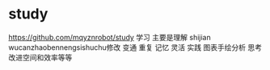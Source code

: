 # study
https://github.com/mqyznrobot/study
学习 主要是理解 shijian wucanzhaobennengsishuchu修改 变通 重复 记忆  灵活 实践 图表手绘分析 思考改进空间和效率等等
